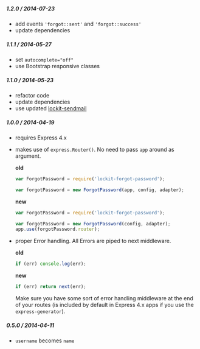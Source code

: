 
##### 1.2.0 / 2014-07-23

- add events `'forgot::sent'` and `'forgot::success'`
- update dependencies

##### 1.1.1 / 2014-05-27

- set `autocomplete="off"`
- use Bootstrap responsive classes

##### 1.1.0 / 2014-05-23

- refactor code
- update dependencies
- use updated [lockit-sendmail](https://github.com/zeMirco/lockit-sendmail)

##### 1.0.0 / 2014-04-19

- requires Express 4.x
- makes use of `express.Router()`. No need to pass `app` around as argument.

  **old**

  ```js
  var ForgotPassword = require('lockit-forgot-password');

  var forgotPassword = new ForgotPassword(app, config, adapter);
  ```

  **new**

  ```js
  var ForgotPassword = require('lockit-forgot-password');

  var forgotPassword = new ForgotPassword(config, adapter);
  app.use(forgotPassword.router);
  ```

- proper Error handling. All Errors are piped to next middleware.

  **old**

  ```js
  if (err) console.log(err);
  ```

  **new**

  ```js
  if (err) return next(err);
  ```

  Make sure you have some sort of error handling middleware at the end of your
  routes (is included by default in Express 4.x apps if you use the `express-generator`).

##### 0.5.0 / 2014-04-11

- `username` becomes `name`
